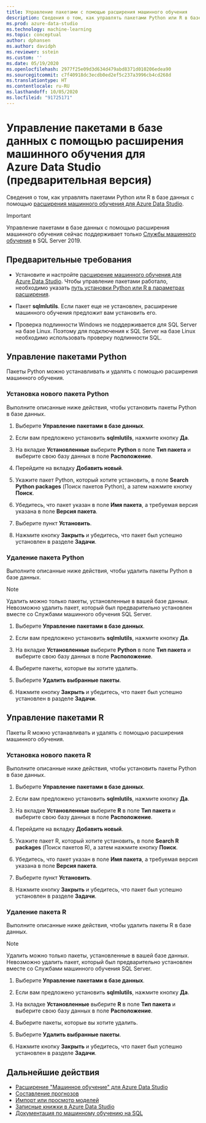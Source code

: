 ```yaml
---
title: Управление пакетами с помощью расширения машинного обучения
description: Сведения о том, как управлять пакетами Python или R в базе данных с помощью расширения машинного обучения для Azure Data Studio.
ms.prod: azure-data-studio
ms.technology: machine-learning
ms.topic: conceptual
author: dphansen
ms.author: davidph
ms.reviewer: sstein
ms.custom: ''
ms.date: 05/19/2020
ms.openlocfilehash: 2977f25e09d3d634d479abd8371d010206edea90
ms.sourcegitcommit: c7f40918dc3ecdb0ed2ef5c237a3996cb4cd268d
ms.translationtype: HT
ms.contentlocale: ru-RU
ms.lasthandoff: 10/05/2020
ms.locfileid: "91725171"
---
```

# <a name="manage-packages-in-database-with-machine-learning-extension-for-azure-data-studio-preview"></a>Управление пакетами в базе данных с помощью расширения машинного обучения для Azure Data Studio (предварительная версия)

Сведения о том, как управлять пакетами Python или R в базе данных с помощью [расширения машинного обучения для Azure Data Studio](machine-learning-extension.md).

> [!IMPORTANT]
> Управление пакетами в базе данных с помощью расширения машинного обучения сейчас поддерживает только [Службы машинного обучения](../../machine-learning/sql-server-machine-learning-services.md) в SQL Server 2019.

## <a name="prerequisites"></a>Предварительные требования

- Установите и настройте [расширение машинного обучения для Azure Data Studio](machine-learning-extension.md). Чтобы управление пакетами работало, необходимо указать [путь установки Python или R в параметрах расширения](machine-learning-extension.md#settings).

- Пакет **sqlmlutils**. Если пакет еще не установлен, расширение машинного обучения предложит вам установить его.

- Проверка подлинности Windows не поддерживается для SQL Server на базе Linux. Поэтому для подключения к SQL Server на базе Linux необходимо использовать проверку подлинности SQL.

## <a name="manage-python-packages"></a>Управление пакетами Python

Пакеты Python можно устанавливать и удалять с помощью расширения машинного обучения.

### <a name="install-new-python-package"></a>Установка нового пакета Python

Выполните описанные ниже действия, чтобы установить пакеты Python в базе данных.

1. Выберите **Управление пакетами в базе данных**.

1. Если вам предложено установить **sqlmlutils**, нажмите кнопку **Да**.

1. На вкладке **Установленные** выберите **Python** в поле **Тип пакета** и выберите свою базу данных в поле **Расположение**.

1. Перейдите на вкладку **Добавить новый**.

1. Укажите пакет Python, который хотите установить, в поле **Search Python packages** (Поиск пакетов Python), а затем нажмите кнопку **Поиск**.

1. Убедитесь, что пакет указан в поле **Имя пакета**, а требуемая версия указана в поле **Версия пакета**.

1. Выберите пункт **Установить**.

1. Нажмите кнопку **Закрыть** и убедитесь, что пакет был успешно установлен в разделе **Задачи**.

### <a name="uninstall-a-python-package"></a>Удаление пакета Python

Выполните описанные ниже действия, чтобы удалить пакеты Python в базе данных.

> [!NOTE]
> Удалить можно только пакеты, установленные в вашей базе данных. Невозможно удалить пакет, который был предварительно установлен вместе со Службами машинного обучения SQL Server.

1. Выберите **Управление пакетами в базе данных**.

1. Если вам предложено установить **sqlmlutils**, нажмите кнопку **Да**.

1. На вкладке **Установленные** выберите **Python** в поле **Тип пакета** и выберите свою базу данных в поле **Расположение**.

1. Выберите пакеты, которые вы хотите удалить.

1. Выберите **Удалить выбранные пакеты**.

1. Нажмите кнопку **Закрыть** и убедитесь, что пакет был успешно установлен в разделе **Задачи**.

## <a name="manage-r-packages"></a>Управление пакетами R

Пакеты R можно устанавливать и удалять с помощью расширения машинного обучения.

### <a name="install-new-r-package"></a>Установка нового пакета R

Выполните описанные ниже действия, чтобы установить пакеты Python в базе данных.

1. Выберите **Управление пакетами в базе данных**.

1. Если вам предложено установить **sqlmlutils**, нажмите кнопку **Да**.

1. На вкладке **Установленные** выберите **R** в поле **Тип пакета** и выберите свою базу данных в поле **Расположение**.

1. Перейдите на вкладку **Добавить новый**.

1. Укажите пакет R, который хотите установить, в поле **Search R packages** (Поиск пакетов R), а затем нажмите кнопку **Поиск**.

1. Убедитесь, что пакет указан в поле **Имя пакета**, а требуемая версия указана в поле **Версия пакета**.

1. Выберите пункт **Установить**.

1. Нажмите кнопку **Закрыть** и убедитесь, что пакет был успешно установлен в разделе **Задачи**.

### <a name="uninstall-an-r-package"></a>Удаление пакета R

Выполните описанные ниже действия, чтобы удалить пакеты R в базе данных.

> [!NOTE]
> Удалить можно только пакеты, установленные в вашей базе данных. Невозможно удалить пакет, который был предварительно установлен вместе со Службами машинного обучения SQL Server.

1. Выберите **Управление пакетами в базе данных**.

1. Если вам предложено установить **sqlmlutils**, нажмите кнопку **Да**.

1. На вкладке **Установленные** выберите **R** в поле **Тип пакета** и выберите свою базу данных в поле **Расположение**.

1. Выберите пакеты, которые вы хотите удалить.

1. Выберите **Удалить выбранные пакеты**.

1. Нажмите кнопку **Закрыть** и убедитесь, что пакет был успешно установлен в разделе **Задачи**.

## <a name="next-steps"></a>Дальнейшие действия

- [Расширение "Машинное обучение" для Azure Data Studio](machine-learning-extension.md)
- [Составление прогнозов](machine-learning-extension-predictions.md)
- [Импорт или просмотр моделей](machine-learning-extension-import-view-models.md)
- [Записные книжки в Azure Data Studio](../notebooks/notebooks-guidance.md)
- [Документация по машинному обучению на SQL](../../machine-learning/index.yml)